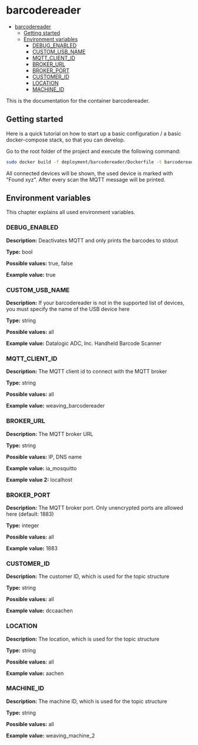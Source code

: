 # barcodereader

- [barcodereader](#barcodereader)
  - [Getting started](#getting-started)
  - [Environment variables](#environment-variables)
    - [DEBUG_ENABLED](#debug_enabled)
    - [CUSTOM_USB_NAME](#custom_usb_name)
    - [MQTT_CLIENT_ID](#mqtt_client_id)
    - [BROKER_URL](#broker_url)
    - [BROKER_PORT](#broker_port)
    - [CUSTOMER_ID](#customer_id)
    - [LOCATION](#location)
    - [MACHINE_ID](#machine_id)

This is the documentation for the container barcodereader.

## Getting started

Here is a quick tutorial on how to start up a basic configuration / a basic docker-compose stack, so that you can develop.

Go to the root folder of the project and execute the following command:

```bash
sudo docker build -f deployment/barcodereader/Dockerfile -t barcodereader:latest . && sudo docker run --privileged -e "DEBUG_ENABLED=True" -v '/dev:/dev' barcodereader:latest 
```

All connected devices will be shown, the used device is marked with "Found xyz". After every scan the MQTT message will be printed.

## Environment variables

This chapter explains all used environment variables.

### DEBUG_ENABLED

**Description:** Deactivates MQTT and only prints the barcodes to stdout

**Type:** bool

**Possible values:** true, false

**Example value:** true

### CUSTOM_USB_NAME

**Description:** If your barcodereader is not in the supported list of devices, you must specify the name of the USB device here

**Type:** string

**Possible values:** all

**Example value:** Datalogic ADC, Inc. Handheld Barcode Scanner

### MQTT_CLIENT_ID

**Description:** The MQTT client id to connect with the MQTT broker

**Type:** string

**Possible values:** all

**Example value:** weaving_barcodereader

### BROKER_URL

**Description:** The MQTT broker URL

**Type:** string

**Possible values:** IP, DNS name

**Example value:** ia_mosquitto

**Example value 2:** localhost

### BROKER_PORT

**Description:** The MQTT broker port. Only unencrypted ports are allowed here (default: 1883)

**Type:** integer

**Possible values:** all

**Example value:** 1883

### CUSTOMER_ID

**Description:** The customer ID, which is used for the topic structure

**Type:** string

**Possible values:** all

**Example value:** dccaachen

### LOCATION

**Description:** The location, which is used for the topic structure

**Type:** string

**Possible values:** all

**Example value:** aachen

### MACHINE_ID

**Description:** The machine ID, which is used for the topic structure

**Type:** string

**Possible values:** all

**Example value:** weaving_machine_2
